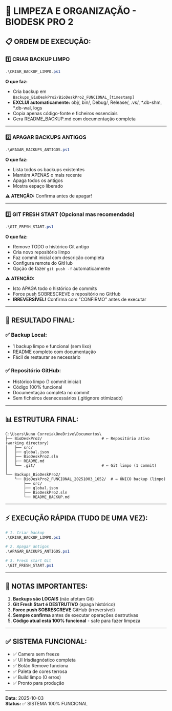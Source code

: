 # 🧹 LIMPEZA E ORGANIZAÇÃO - BIODESK PRO 2

## 📋 **ORDEM DE EXECUÇÃO:**

### 1️⃣ **CRIAR BACKUP LIMPO**
```powershell
.\CRIAR_BACKUP_LIMPO.ps1
```
**O que faz:**
- Cria backup em `Backups_BioDeskPro2/BioDeskPro2_FUNCIONAL_[timestamp]`
- **EXCLUI automaticamente:** obj/, bin/, Debug/, Release/, .vs/, *.db-shm, *.db-wal, logs
- Copia apenas código-fonte e ficheiros essenciais
- Gera README_BACKUP.md com documentação completa

---

### 2️⃣ **APAGAR BACKUPS ANTIGOS**
```powershell
.\APAGAR_BACKUPS_ANTIGOS.ps1
```
**O que faz:**
- Lista todos os backups existentes
- Mantém APENAS o mais recente
- Apaga todos os antigos
- Mostra espaço liberado

**⚠️ ATENÇÃO:** Confirma antes de apagar!

---

### 3️⃣ **GIT FRESH START** (Opcional mas recomendado)
```powershell
.\GIT_FRESH_START.ps1
```
**O que faz:**
- Remove TODO o histórico Git antigo
- Cria novo repositório limpo
- Faz commit inicial com descrição completa
- Configura remote do GitHub
- Opção de fazer `git push -f` automaticamente

**⚠️ ATENÇÃO:** 
- Isto APAGA todo o histórico de commits
- Force push SOBRESCREVE o repositório no GitHub
- **IRREVERSÍVEL!** Confirma com "CONFIRMO" antes de executar

---

## 🎯 **RESULTADO FINAL:**

### ✅ **Backup Local:**
- 1 backup limpo e funcional (sem lixo)
- README completo com documentação
- Fácil de restaurar se necessário

### ✅ **Repositório GitHub:**
- Histórico limpo (1 commit inicial)
- Código 100% funcional
- Documentação completa no commit
- Sem ficheiros desnecessários (.gitignore otimizado)

---

## 📊 **ESTRUTURA FINAL:**

```
C:\Users\Nuno Correia\OneDrive\Documentos\
├── BioDeskPro2/                          # ← Repositório ativo (working directory)
│   ├── src/
│   ├── global.json
│   ├── BioDeskPro2.sln
│   ├── README.md
│   └── .git/                             # ← Git limpo (1 commit)
│
└── Backups_BioDeskPro2/
    └── BioDeskPro2_FUNCIONAL_20251003_1652/  # ← ÚNICO backup (limpo)
        ├── src/
        ├── global.json
        ├── BioDeskPro2.sln
        └── README_BACKUP.md
```

---

## ⚡ **EXECUÇÃO RÁPIDA (TUDO DE UMA VEZ):**

```powershell
# 1. Criar backup
.\CRIAR_BACKUP_LIMPO.ps1

# 2. Apagar antigos
.\APAGAR_BACKUPS_ANTIGOS.ps1

# 3. Fresh start Git
.\GIT_FRESH_START.ps1
```

---

## 🚨 **NOTAS IMPORTANTES:**

1. **Backups são LOCAIS** (não afetam Git)
2. **Git Fresh Start é DESTRUTIVO** (apaga histórico)
3. **Force push SOBRESCREVE** GitHub (irreversível)
4. **Sempre confirma** antes de executar operações destrutivas
5. **Código atual está 100% funcional** - safe para fazer limpeza

---

## ✅ **SISTEMA FUNCIONAL:**

- ✅ Camera sem freeze
- ✅ UI Irisdiagnóstico completa
- ✅ Botão Remove funciona
- ✅ Paleta de cores terrosa
- ✅ Build limpo (0 erros)
- ✅ Pronto para produção

---

**Data:** 2025-10-03  
**Status:** ✅ SISTEMA 100% FUNCIONAL
